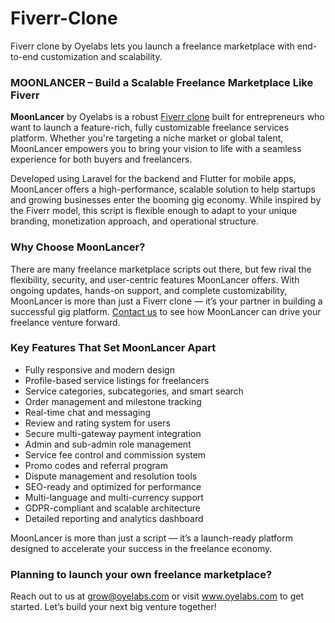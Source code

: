 # Fiverr-Clone
Fiverr clone by Oyelabs lets you launch a freelance marketplace with end-to-end customization and scalability.
<h3>MOONLANCER – Build a Scalable Freelance Marketplace Like Fiverr</h3>

<p>
  <strong>MoonLancer</strong> by Oyelabs is a robust 
  <a href="https://oyelabs.com/fiverr-clone/" target="_blank">Fiverr clone</a> 
  built for entrepreneurs who want to launch a feature-rich, fully customizable freelance services platform. 
  Whether you're targeting a niche market or global talent, MoonLancer empowers you to bring your vision 
  to life with a seamless experience for both buyers and freelancers.
</p>

<p>
  Developed using Laravel for the backend and Flutter for mobile apps, MoonLancer offers a high-performance, 
  scalable solution to help startups and growing businesses enter the booming gig economy. 
  While inspired by the Fiverr model, this script is flexible enough to adapt to your unique branding, 
  monetization approach, and operational structure.
</p>

<h3>Why Choose MoonLancer?</h3>

<p>
  There are many freelance marketplace scripts out there, but few rival the flexibility, security, 
  and user-centric features MoonLancer offers. With ongoing updates, hands-on support, 
  and complete customizability, MoonLancer is more than just a Fiverr clone — it’s your partner 
  in building a successful gig platform. 
  <a href="mailto:grow@oyelabs.com">Contact us</a> to see how MoonLancer can drive your freelance venture forward.
</p>

<h3>Key Features That Set MoonLancer Apart</h3>

<ul>
  <li>Fully responsive and modern design</li>
  <li>Profile-based service listings for freelancers</li>
  <li>Service categories, subcategories, and smart search</li>
  <li>Order management and milestone tracking</li>
  <li>Real-time chat and messaging</li>
  <li>Review and rating system for users</li>
  <li>Secure multi-gateway payment integration</li>
  <li>Admin and sub-admin role management</li>
  <li>Service fee control and commission system</li>
  <li>Promo codes and referral program</li>
  <li>Dispute management and resolution tools</li>
  <li>SEO-ready and optimized for performance</li>
  <li>Multi-language and multi-currency support</li>
  <li>GDPR-compliant and scalable architecture</li>
  <li>Detailed reporting and analytics dashboard</li>
</ul>

<p>
  MoonLancer is more than just a script — it’s a launch-ready platform designed to accelerate your success 
  in the freelance economy.
</p>

<h3>Planning to launch your own freelance marketplace?</h3>

<p>
  Reach out to us at 
  <a href="mailto:grow@oyelabs.com">grow@oyelabs.com</a> or visit 
  <a href="https://www.oyelabs.com" target="_blank">www.oyelabs.com</a> 
  to get started. Let’s build your next big venture together!
</p>
